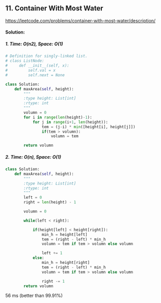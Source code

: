 ## 11. Container With Most Water

https://leetcode.com/problems/container-with-most-water/description/

#### Solution:
##### 1.  Time: O(n2), Space: O(1)

```python
# Definition for singly-linked list.
# class ListNode:
#     def __init__(self, x):
#         self.val = x
#         self.next = None

class Solution:
    def maxArea(self, height):
        """
        :type height: List[int]
        :rtype: int
        """
        volumn = 0
        for i in range(len(height)-1):
            for j in range(i+1, len(height)):
                tem = (j-i) * min([height[i], height[j]])
                if(tem > volumn):
                    volumn = tem

        return volumn
```

##### 2. Time: O(n), Space: O(1)


```python
class Solution:
    def maxArea(self, height):
        """
        :type height: List[int]
        :rtype: int
        """        
        left = 0
        right = len(height) - 1

        volumn = 0

        while(left < right):

            if(height[left] < height[right]):
                min_h = height[left]
                tem = (right - left) * min_h
                volumn = tem if tem > volumn else volumn

                left += 1
            else:
                min_h = height[right]
                tem = (right - left) * min_h
                volumn = tem if tem > volumn else volumn

                right -= 1
        return volumn
```
56 ms (better than 99.91%)
